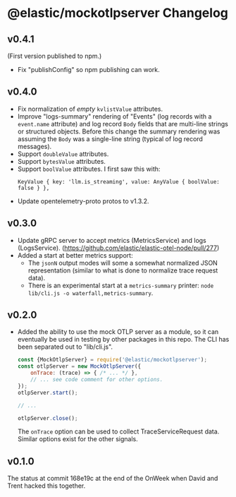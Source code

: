 # @elastic/mockotlpserver Changelog

## v0.4.1

(First version published to npm.)

- Fix "publishConfig" so npm publishing can work.

## v0.4.0

- Fix normalization of *empty* `kvlistValue` attributes.
- Improve "logs-summary" rendering of "Events" (log records with a `event.name`
  attribute) and log record `Body` fields that are multi-line strings or
  structured objects. Before this change the summary rendering was assuming
  the `Body` was a single-line string (typical of log record messages).
- Support `doubleValue` attributes.
- Support `bytesValue` attributes.
- Support `boolValue` attributes. I first saw this with:
    ```
    KeyValue { key: 'llm.is_streaming', value: AnyValue { boolValue: false } },
    ```
- Update opentelemetry-proto protos to v1.3.2.

## v0.3.0

- Update gRPC server to accept metrics (MetricsService) and logs (LogsService).
  (https://github.com/elastic/elastic-otel-node/pull/277)
- Added a start at better metrics support:
    - The `jsonN` output modes will some a somewhat normalized JSON
      representation (similar to what is done to normalize trace request data).
    - There is an experimental start at a `metrics-summary` printer:
      `node lib/cli.js -o waterfall,metrics-summary`.

## v0.2.0

- Added the ability to use the mock OTLP server as a module, so it can
  eventually be used in testing by other packages in this repo. The CLI
  has been separated out to "lib/cli.js".

    ```js
    const {MockOtlpServer} = require('@elastic/mockotlpserver');
    const otlpServer = new MockOtlpServer({
        onTrace: (trace) => { /* ... */ },
        // ... see code comment for other options.
    });
    otlpServer.start();

    // ...

    otlpServer.close();
    ```

    The `onTrace` option can be used to collect TraceServiceRequest
    data. Similar options exist for the other signals.

## v0.1.0

The status at commit 168e19c at the end of the OnWeek when David and
Trent hacked this together.
